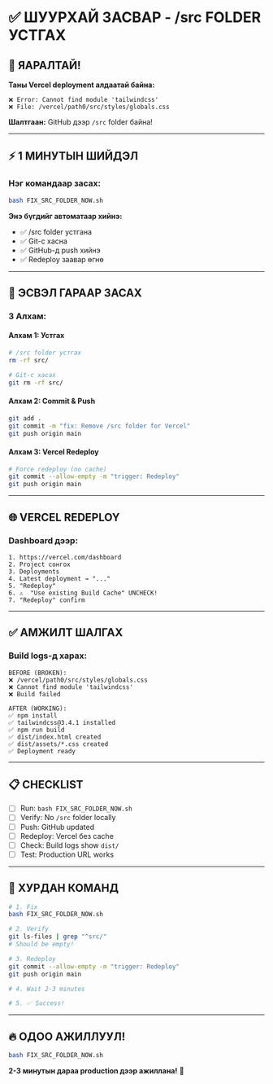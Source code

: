 # ✅ ШУУРХАЙ ЗАСВАР - /src FOLDER УСТГАХ

## 🚨 ЯАРАЛТАЙ!

**Таны Vercel deployment алдаатай байна:**
```
❌ Error: Cannot find module 'tailwindcss'
❌ File: /vercel/path0/src/styles/globals.css
```

**Шалтгаан:** GitHub дээр `/src` folder байна!

---

## ⚡ 1 МИНУТЫН ШИЙДЭЛ

### Нэг командаар засах:

```bash
bash FIX_SRC_FOLDER_NOW.sh
```

**Энэ бүгдийг автоматаар хийнэ:**
- ✅ /src folder устгана
- ✅ Git-с хасна
- ✅ GitHub-д push хийнэ
- ✅ Redeploy заавар өгнө

---

## 🔧 ЭСВЭЛ ГАРААР ЗАСАХ

### 3 Алхам:

#### Алхам 1: Устгах
```bash
# /src folder устгах
rm -rf src/

# Git-с хасах
git rm -rf src/
```

#### Алхам 2: Commit & Push
```bash
git add .
git commit -m "fix: Remove /src folder for Vercel"
git push origin main
```

#### Алхам 3: Vercel Redeploy
```bash
# Force redeploy (no cache)
git commit --allow-empty -m "trigger: Redeploy"
git push origin main
```

---

## 🌐 VERCEL REDEPLOY

### Dashboard дээр:

```
1. https://vercel.com/dashboard
2. Project сонгох
3. Deployments
4. Latest deployment → "..."
5. "Redeploy"
6. ⚠️  "Use existing Build Cache" UNCHECK!
7. "Redeploy" confirm
```

---

## ✅ АМЖИЛТ ШАЛГАХ

### Build logs-д харах:

```
BEFORE (BROKEN):
❌ /vercel/path0/src/styles/globals.css
❌ Cannot find module 'tailwindcss'
❌ Build failed

AFTER (WORKING):
✅ npm install
✅ tailwindcss@3.4.1 installed
✅ npm run build
✅ dist/index.html created
✅ dist/assets/*.css created
✅ Deployment ready
```

---

## 📋 CHECKLIST

- [ ] Run: `bash FIX_SRC_FOLDER_NOW.sh`
- [ ] Verify: No `/src` folder locally
- [ ] Push: GitHub updated
- [ ] Redeploy: Vercel без cache
- [ ] Check: Build logs show `dist/`
- [ ] Test: Production URL works

---

## 🎯 ХУРДАН КОМАНД

```bash
# 1. Fix
bash FIX_SRC_FOLDER_NOW.sh

# 2. Verify
git ls-files | grep "^src/"
# Should be empty!

# 3. Redeploy
git commit --allow-empty -m "trigger: Redeploy"
git push origin main

# 4. Wait 2-3 minutes

# 5. ✅ Success!
```

---

## 🔥 ОДОО АЖИЛЛУУЛ!

```bash
bash FIX_SRC_FOLDER_NOW.sh
```

**2-3 минутын дараа production дээр ажиллана!** 🚀
